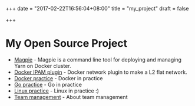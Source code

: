 +++
date = "2017-02-22T16:56:04+08:00"
title = "my_project"
draft = false

+++

# My Open Source Project
- [Magpie](http://github.com/rootsongjc/magpie) - Magpie is a command line tool for deploying and managing Yarn on Docker cluster.
- [Docker IPAM plugin](http://github.com/rootsongjc/docker-ipam-plugin) - Docker network plugin to make a L2 flat network.
- [Docker practice](https://rootsongjc.github.io/docker-practice/) - Docker in practice
- [Go practice](https://rootsongjc.github.io/go-practice/) - Go in practice
- [Linux practice](https://rootsongjc.github.io/linux-practice) - Linux in practice :)
- [Team management](https://rootsongjc.github.com/team-management) - About team management

